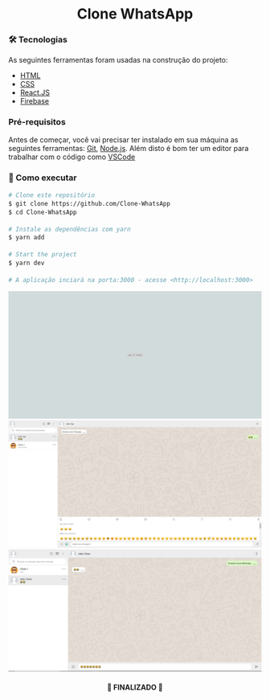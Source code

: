 <h1 align='center'>Clone WhatsApp </h1>


### 🛠 Tecnologias

As seguintes ferramentas foram usadas na construção do projeto:

- [HTML](https://developer.mozilla.org/pt-BR/docs/Web/HTML)
- [CSS](https://www.w3schools.com/css/)
- [React.JS](https://pt-br.reactjs.org/)
- [Firebase](https://firebase.google.com/?hl=pt-br)


### Pré-requisitos

Antes de começar, você vai precisar ter instalado em sua máquina as seguintes ferramentas:
[Git](https://git-scm.com), [Node.js](https://nodejs.org/en/). 
Além disto é bom ter um editor para trabalhar com o código como [VSCode](https://code.visualstudio.com/)

### 🎲 Como executar

```bash
# Clone este repositório
$ git clone https://github.com/Clone-WhatsApp
$ cd Clone-WhatsApp

# Instale as dependências com yarn
$ yarn add

# Start the project
$ yarn dev

# A aplicação inciará na porta:3000 - acesse <http://localhost:3000>
```
![Img-Login](https://github.com/joaoygo/Clone-WhatsApp/blob/main/public/mod1.png)
![Img-Usuario-1](https://github.com/joaoygo/Clone-WhatsApp/blob/main/public/mod2.png)
![Img-Usuario-2](https://github.com/joaoygo/Clone-WhatsApp/blob/main/public/mod3.png)




<h4 align="center"> 
	🚀 FINALIZADO 🚀
</h4>